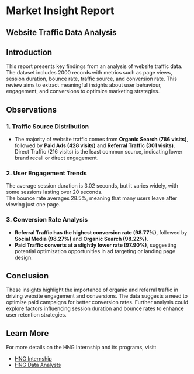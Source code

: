 # Market Insight Report

## Website Traffic Data Analysis

## Introduction  
This report presents key findings from an analysis of website traffic data. The dataset includes 2000 records with metrics such as page views, session duration, bounce rate, traffic source, and conversion rate. This review aims to extract meaningful insights about user behaviour, engagement, and conversions to optimize marketing strategies.

## Observations  
### 1. Traffic Source Distribution  
- The majority of website traffic comes from **Organic Search (786 visits)**, followed by **Paid Ads (428 visits)** and **Referral Traffic (301 visits)**.  
Direct Traffic (216 visits) is the least common source, indicating lower brand recall or direct engagement.

### 2. User Engagement Trends  
The average session duration is 3.02 seconds, but it varies widely, with some sessions lasting over 20 seconds.  
The bounce rate averages 28.5%, meaning that many users leave after viewing just one page.

### 3. Conversion Rate Analysis  
- **Referral Traffic has the highest conversion rate (98.77%)**, followed by **Social Media (98.27%)** and **Organic Search (98.22%)**.  
- **Paid Traffic converts at a slightly lower rate (97.90%)**, suggesting potential optimization opportunities in ad targeting or landing page design.

## Conclusion  
These insights highlight the importance of organic and referral traffic in driving website engagement and conversions. The data suggests a need to optimize paid campaigns for better conversion rates. Further analysis could explore factors influencing session duration and bounce rates to enhance user retention strategies.

## Learn More  
For more details on the HNG Internship and its programs, visit:  
- [HNG Internship](https://hng.tech/internship)  
- [HNG Data Analysts](https://hng.tech/hire/data-analysts)  
